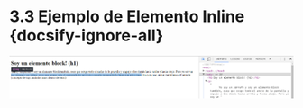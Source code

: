 # 3.3 Ejemplo de Elemento Inline {docsify-ignore-all}

![Ejemplo bock](../_images/ejemplo_inline-min.png)
